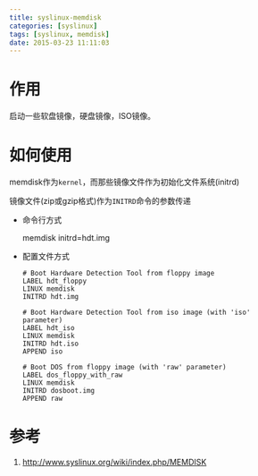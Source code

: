 ```yaml
---
title: syslinux-memdisk
categories: [syslinux]
tags: [syslinux, memdisk]
date: 2015-03-23 11:11:03
---
```


# 作用

启动一些软盘镜像，硬盘镜像，ISO镜像。

# 如何使用

memdisk作为`kernel`，而那些镜像文件作为初始化文件系统(initrd)

镜像文件(zip或gzip格式)作为`INITRD`命令的参数传递

-   命令行方式

    memdisk initrd=hdt.img

-   配置文件方式

        # Boot Hardware Detection Tool from floppy image
        LABEL hdt_floppy
        LINUX memdisk
        INITRD hdt.img

        # Boot Hardware Detection Tool from iso image (with 'iso' parameter)
        LABEL hdt_iso
        LINUX memdisk
        INITRD hdt.iso
        APPEND iso

        # Boot DOS from floppy image (with 'raw' parameter)
        LABEL dos_floppy_with_raw
        LINUX memdisk
        INITRD dosboot.img
        APPEND raw

# 参考

1.  <http://www.syslinux.org/wiki/index.php/MEMDISK>
